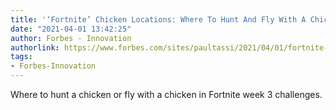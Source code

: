 ```yaml
---
title: '‘Fortnite’ Chicken Locations: Where To Hunt And Fly With A Chicken'
date: "2021-04-01 13:42:25"
author: Forbes - Innovation
authorlink: https://www.forbes.com/sites/paultassi/2021/04/01/fortnite-chicken-locations-where-to-hunt-and-fly-with-a-chicken/
tags:
- Forbes-Innovation
---
```

Where to hunt a chicken or fly with a chicken in Fortnite week 3 challenges.